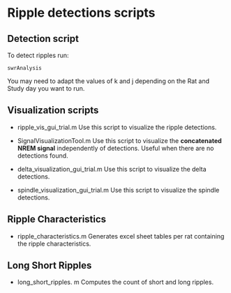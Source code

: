# Ripple detections scripts

## Detection script
To detect ripples run:

```
swrAnalysis
```
You may need to adapt the values of k and j depending on the Rat and Study day you want to run.

## Visualization scripts
 - ripple_vis_gui_trial.m 
   Use this script to visualize the ripple detections.
   
 - SignalVisualizationTool.m 
   Use this script to visualize the __concatenated NREM signal__ independently of detections. Useful when there are no detections found. 

 - delta_visualization_gui_trial.m 
   Use this script to visualize the delta detections. 

 - spindle_visualization_gui_trial.m 
   Use this script to visualize the spindle detections. 

## Ripple Characteristics
 -  ripple_characteristics.m 
    Generates excel sheet tables per rat containing the ripple characteristics. 

## Long Short Ripples
 - long_short_ripples. m
   Computes the count of short and long ripples. 
